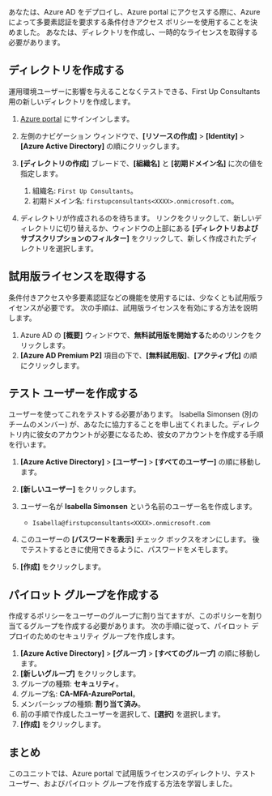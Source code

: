 あなたは、Azure AD をデプロイし、Azure portal にアクセスする際に、Azure によって多要素認証を要求する条件付きアクセス ポリシーを使用することを決めました。 あなたは、ディレクトリを作成し、一時的なライセンスを取得する必要があります。

## <a name="create-a-directory"></a>ディレクトリを作成する
運用環境ユーザーに影響を与えることなくテストできる、First Up Consultants 用の新しいディレクトリを作成します。

1. [Azure portal](https://portal.azure.com/) にサインインします。
1. 左側のナビゲーション ウィンドウで、**[リソースの作成]** > **[Identity]** > **[Azure Active Directory]** の順にクリックします。
1. **[ディレクトリの作成]** ブレードで、**[組織名]** と **[初期ドメイン名]** に次の値を指定します。

   1. 組織名: `First Up Consultants`。
   1. 初期ドメイン名: `firstupconsultants<XXXX>.onmicrosoft.com`。

1. ディレクトリが作成されるのを待ちます。 リンクをクリックして、新しいディレクトリに切り替えるか、ウィンドウの上部にある **[ディレクトリおよびサブスクリプションのフィルター]** をクリックして、新しく作成されたディレクトリを選択します。

## <a name="get-trial-licenses"></a>試用版ライセンスを取得する

条件付きアクセスや多要素認証などの機能を使用するには、少なくとも試用版ライセンスが必要です。 次の手順は、試用版ライセンスを有効にする方法を説明します。

1. Azure AD の **[概要]** ウィンドウで、**無料試用版を開始する**ためのリンクをクリックします。
1. **[Azure AD Premium P2]** 項目の下で、**[無料試用版]**、**[アクティブ化]** の順にクリックします。

## <a name="create-a-test-user"></a>テスト ユーザーを作成する

ユーザーを使ってこれをテストする必要があります。 Isabella Simonsen (別のチームのメンバー) が、あなたに協力することを申し出てくれました。ディレクトリ内に彼女のアカウントが必要になるため、彼女のアカウントを作成する手順を行います。

1. **[Azure Active Directory]** > **[ユーザー]** > **[すべてのユーザー]** の順に移動します。
1. **[新しいユーザー]** をクリックします。
1. ユーザー名が **Isabella Simonsen** という名前のユーザー名を作成します。

   * `Isabella@firstupconsultants<XXXX>.onmicrosoft.com`

1. このユーザーの **[パスワードを表示]** チェック ボックスをオンにします。 後でテストするときに使用できるように、パスワードをメモします。
1. **[作成]** をクリックします。

## <a name="create-a-pilot-group"></a>パイロット グループを作成する

作成するポリシーをユーザーのグループに割り当てますが、このポリシーを割り当てるグループを作成する必要があります。 次の手順に従って、パイロット デプロイのためのセキュリティ グループを作成します。

1. **[Azure Active Directory]** > **[グループ]** > **[すべてのグループ]** の順に移動します。
1. **[新しいグループ]** をクリックします。
1. グループの種類: **セキュリティ**。
1. グループ名: **CA-MFA-AzurePortal**。
1. メンバーシップの種類: **割り当て済み**。
1. 前の手順で作成したユーザーを選択して、**[選択]** を選択します。
1. **[作成]** をクリックします。

## <a name="summary"></a>まとめ

このユニットでは、Azure portal で試用版ライセンスのディレクトリ、テスト ユーザー、およびパイロット グループを作成する方法を学習しました。
